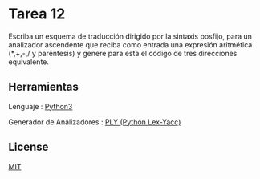 # Tarea 12

Escriba un esquema de traducción dirigido por la sintaxis posfijo, para un analizador ascendente que reciba como entrada una expresión aritmética (*,+,-,/ y paréntesis) y genere para esta el código de tres direcciones equivalente.

## Herramientas

Lenguaje : [Python3](https://www.python.org/download/releases/3.0/)

Generador de Analizadores  : [PLY (Python Lex-Yacc)](https://www.dabeaz.com/ply/)



## License
[MIT](https://choosealicense.com/licenses/mit/)